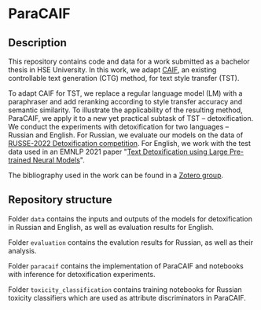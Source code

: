 # ParaCAIF

## Description

This repository contains code and data for a work submitted as a bachelor thesis in HSE University.
In this work, we adapt [CAIF](https://huggingface.co/spaces/tinkoff-ai/caif), an existing controllable text generation (CTG) method, for text style transfer (TST).

To adapt CAIF for TST, we replace a regular language model (LM) with a paraphraser and add reranking according to style transfer accuracy and semantic similarity.
To illustrate the applicability of the resulting method, ParaCAIF, we apply it to a new yet practical subtask of TST – detoxification.
We conduct the experiments with detoxification for two languages – Russian and English.
For Russian, we evaluate our models on the data of [RUSSE-2022 Detoxification competition](https://github.com/s-nlp/russe_detox_2022).
For English, we work with the test data used in an EMNLP 2021 paper "[Text Detoxification using Large Pre-trained Neural Models](https://github.com/s-nlp/detox)".

The bibliography used in the work can be found in a [Zotero group](https://www.zotero.org/groups/4893101/controllable_text_generation/library).

## Repository structure

Folder `data` contains the inputs and outputs of the models for detoxification in Russian and English, as well as evaluation results for English.

Folder `evaluation` contains the evalution results for Russian, as well as their analysis.

Folder `paracaif` contains the implementation of ParaCAIF and notebooks with inference for detoxification experiments.

Folder `toxicity_classification` contains training notebooks for Russian toxicity classifiers which are used as attribute discriminators in ParaCAIF.
